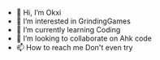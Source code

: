 - 👋 Hi, I’m Okxi
- 👀 I’m interested in GrindingGames
- 🌱 I’m currently learning Coding
- 💞️ I’m looking to collaborate on Ahk code
- 📫 How to reach me Don't even try

<!---
Okxi/Aya is a ✨ special ✨ repository because its `README.md` (this file) appears on your GitHub profile.
You can click the Preview link to take a look at your changes.
--->
